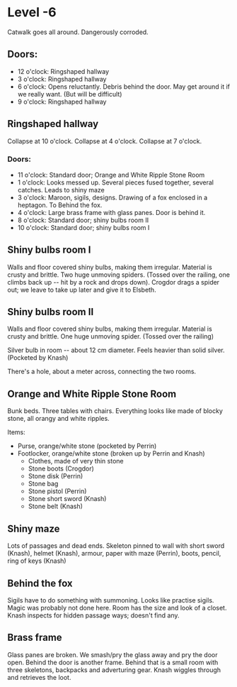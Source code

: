 # Level -6

Catwalk goes all around. Dangerously corroded.

## Doors:
 *  12 o'clock: Ringshaped hallway
 *   3 o'clock: Ringshaped hallway
 *   6 o'clock: Opens reluctantly. Debris behind the door. May get
                around it if we really want. (But will be difficult)
 *   9 o'clock: Ringshaped hallway


## Ringshaped hallway

Collapse at 10 o'clock. Collapse at 4 o'clock. Collapse at 7 o'clock.

### Doors:
 
 + 11 o'clock:  Standard door; Orange and White Ripple Stone Room
 +  1 o'clock:  Looks messed up. Several pieces fused together, 
                several catches. Leads to shiny maze
 +  3 o'clock:  Maroon, sigils, designs. Drawing of a fox enclosed
                in a heptagon. To Behind the fox.
 +  4 o'clock:  Large brass frame with glass panes. Door is behind it.
 +  8 o'clock:  Standard door; shiny bulbs room II
 + 10 o'clock:  Standard door; shiny bulbs room I


## Shiny bulbs room I

Walls and floor covered shiny bulbs, making them irregular.
Material is crusty and brittle.
Two huge unmoving spiders. (Tossed over the railing, one climbs
back up -- hit by a rock and drops down).
Crogdor drags a spider out; we leave to take up later and give
it to Elsbeth.

## Shiny bulbs room II

Walls and floor covered shiny bulbs, making them irregular.
Material is crusty and brittle.
One huge unmoving spider. (Tossed over the railing)

Silver bulb in room -- about 12 cm diameter. Feels heavier than
solid silver. (Pocketed by Knash)

There's a hole, about a meter across, connecting the two rooms.


## Orange and White Ripple Stone Room

Bunk beds. Three tables with chairs. Everything looks like made of blocky
stone, all orangy and white ripples.

Items:
  * Purse, orange/white stone (pocketed by Perrin)
  * Footlocker, orange/white stone (broken up by Perrin and Knash)
     - Clothes, made of very thin stone
     - Stone boots        (Crogdor)
     - Stone disk         (Perrin)
     - Stone bag
     - Stone pistol       (Perrin)
     - Stone short sword  (Knash)
     - Stone belt         (Knash)


## Shiny maze

Lots of passages and dead ends.
Skeleton pinned to wall with short sword (Knash), helmet (Knash), armour,
paper with maze (Perrin), boots, pencil, ring of keys (Knash)


## Behind the fox

Sigils have to do something with summoning. Looks like practise sigils.
Magic was probably not done here.
Room has the size and look of a closet.
Knash inspects for hidden passage ways; doesn't find any.


## Brass frame

Glass panes are broken. We smash/pry the glass away and pry the door open.
Behind the door is another frame. Behind that is a small room with three
skeletons, backpacks and adverturing gear. Knash wiggles through and
retrieves the loot.
